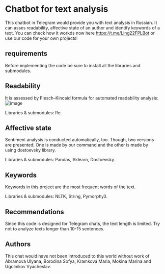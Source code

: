 # Chatbot for text analysis

This chatbot in Telegram would provide you with text analysis in Russian. It can asses readability, affective state of an author and identify keywords of a text.
You can check how it workds now here https://t.me/Ling22FPLBot or use our code for your own projects!

## requirements
Before implementing the code be sure to install all the libraries and submodules.

## Readability
It is assessed by Flesch–Kincaid formula for automated readability analysis:
![image](https://github.com/user-attachments/assets/1cc596f1-3740-4fc3-8a3a-6bdcbf8f2918)

Libraries & submodules: Re.

## Affective state
Sentiment analysis is conducted automatically, too. Though, two versions are presented. One is made by our command and the other is made by using dostoevsky library.

Libraries & submodules: Pandas, Sklearn, Dostoevsky.

## Keywords
Keywords in this project are the most frequent words of the text. 

Libraries & submodules: NLTK, String, Pymorphy3.

## Recommendations
Since this code is designed for Telegram chats, the text length is limited. Try not to analyze texts longer than 10-15 sentences.

## Authors 
This chat would have not been introduced to this world without work of Abramova Ulyana, Borodina Sofya, Kramkova Maria, Mokina Marina and Ugolnikov Vyacheslav.
